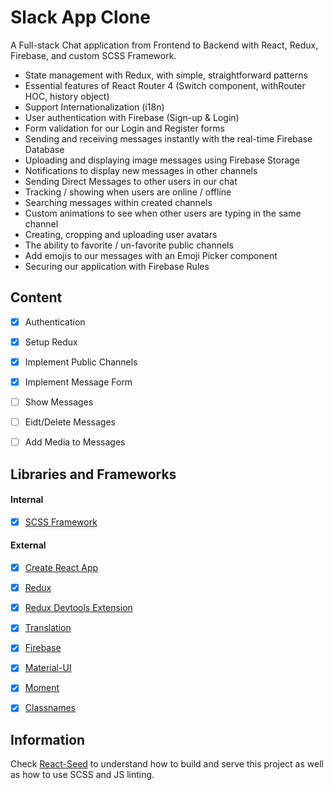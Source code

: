 # Slack App Clone
A Full-stack Chat application from Frontend to Backend with React, Redux, Firebase, and custom SCSS Framework.
- State management with Redux, with simple, straightforward patterns
- Essential features of React Router 4 (Switch component, withRouter HOC, history object)
- Support Internationalization (i18n)
- User authentication with Firebase (Sign-up & Login)
- Form validation for our Login and Register forms
- Sending and receiving messages instantly with the real-time Firebase Database
- Uploading and displaying image messages using Firebase Storage
- Notifications to display new messages in other channels
- Sending Direct Messages to other users in our chat
- Tracking / showing when users are online / offline
- Searching messages within created channels
- Custom animations to see when other users are typing in the same channel
- Creating, cropping and uploading user avatars
- The ability to favorite / un-favorite public channels
- Add emojis to our messages with an Emoji Picker component
- Securing our application with Firebase Rules


## Content
- [X] Authentication
- [X] Setup Redux
- [X] Implement Public Channels
- [X] Implement Message Form
- [ ] Show Messages
- [ ] Eidt/Delete Messages
- [ ] Add Media to Messages


## Libraries and Frameworks
#### Internal
- [X] [SCSS Framework](https://github.com/imransilvake/SCSS-Framework)

#### External 
- [X] [Create React App](https://github.com/facebook/create-react-app)
- [X] [Redux](https://redux.js.org/)
- [X] [Redux Devtools Extension](https://github.com/zalmoxisus/redux-devtools-extension)
- [X] [Translation](https://github.com/i18next/react-i18next)
- [X] [Firebase](https://firebase.google.com/)
- [X] [Material-UI](https://material-ui.com/)
- [X] [Moment](https://momentjs.com/)
- [X] [Classnames](https://github.com/JedWatson/classnames)


## Information
Check [React-Seed](https://github.com/imransilvake/React-Seed) to understand how to build and serve this project as well as how to use SCSS and JS linting.
